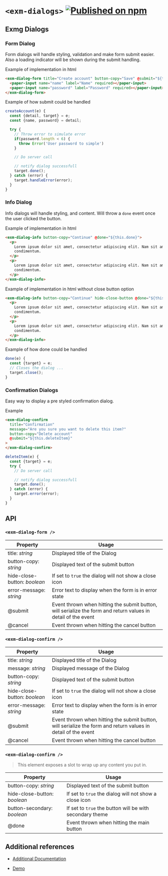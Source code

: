 # `<exm-dialogs>` [![Published on npm](https://img.shields.io/npm/v/@exmg/exm-dialogs.svg)](https://www.npmjs.com/package/@exmg/exm-dialogs)

## Exmg Dialogs

### Form Dialog

Form dialogs will handle styling, validation and make form submit easier. Also a loading indicator will be shown during the submit handling.

Example of implementation in html

```html
<exm-dialog-form title="Create account" button-copy="Save" @submit="${this.createAccount}">
  <paper-input name="name" label="Name" required></paper-input>
  <paper-input name="password" label="Password" required></paper-input>
</exm-dialog-form>
```

Example of how submit could be handled

```js
createAccount(e) {
  const {detail, target} = e;
  const {name, password} = detail;

  try {
    // Throw error to simulate error
    if(password.length < 6) {
      throw Error('User password to simple')
    }

    // Do server call

    // notify dialog successfull
    target.done();
  } catch (error) {
    target.handleError(error);
  }
}
```

### Info Dialog

Info dialogs will handle styling, and content. Will throw a `done` event once the user clicked the button.

Example of implementation in html

```html
<exm-dialog-info button-copy="Continue" @done="${this.done}">
  <p>
    Lorem ipsum dolor sit amet, consectetur adipiscing elit. Nam sit amet pharetra turpis. Nullam tincidunt aliquet
    condimentum.
  </p>
  <p>
    Lorem ipsum dolor sit amet, consectetur adipiscing elit. Nam sit amet pharetra turpis. Nullam tincidunt aliquet
    condimentum.
  </p>
</exm-dialog-info>
```

Example of implementation in html without close button option

```html
<exm-dialog-info button-copy="Continue" hide-close-button @done="${this.done}">
  <p>
    Lorem ipsum dolor sit amet, consectetur adipiscing elit. Nam sit amet pharetra turpis. Nullam tincidunt aliquet
    condimentum.
  </p>
  <p>
    Lorem ipsum dolor sit amet, consectetur adipiscing elit. Nam sit amet pharetra turpis. Nullam tincidunt aliquet
    condimentum.
  </p>
</exm-dialog-info>
```

Example of how done could be handled

```js
done(e) {
  const {target} = e;
  // Closes the dialog ...
  target.close();
}
```

### Confirmation Dialogs

Easy way to display a pre styled confirmation dialog.

Example

```html
<exm-dialog-confirm
  title="Confirmation"
  message="Are you sure you want to delete this item?"
  button-copy="Delete account"
  @submit="${this.deleteItem}"
>
</exm-dialog-confirm>
```

```js
deleteItem(e) {
  const {target} = e;
  try {
    // Do server call

    // notify dialog successfull
    target.done();
  } catch (error) {
    target.error(error);
  }
}
```

## API

### `<exm-dialog-form />`

| Property                     | Usage                                                                                                         |
| ---------------------------- | ------------------------------------------------------------------------------------------------------------- |
| title: _string_              | Displayed title of the Dialog                                                                                 |
| button-copy: _string_        | Displayed text of the submit button                                                                           |
| hide-close-button: _boolean_ | If set to `true` the dialog will not show a close icon                                                        |
| error-message: _string_      | Error text to display when the form is in error state                                                         |
| @submit                      | Event thrown when hitting the submit button, will serialize the form and return values in detail of the event |
| @cancel                      | Event thrown when hitting the cancel button                                                                   |

### `<exm-dialog-confirm />`

| Property                     | Usage                                                                                                         |
| ---------------------------- | ------------------------------------------------------------------------------------------------------------- |
| title: _string_              | Displayed title of the Dialog                                                                                 |
| message: _string_            | Displayed message of the Dialog                                                                               |
| button-copy: _string_        | Displayed text of the submit button                                                                           |
| hide-close-button: _boolean_ | If set to `true` the dialog will not show a close icon                                                        |
| error-message: _string_      | Error text to display when the form is in error state                                                         |
| @submit                      | Event thrown when hitting the submit button, will serialize the form and return values in detail of the event |
| @cancel                      | Event thrown when hitting the cancel button                                                                   |

### `<exm-dialog-confirm />`

> This element exposes a slot to wrap up any content you put in.

| Property                     | Usage                                                    |
| ---------------------------- | -------------------------------------------------------- |
| button-copy: _string_        | Displayed text of the submit button                      |
| hide-close-button: _boolean_ | If set to `true` the dialog will not show a close icon   |
| button-secondary: _boolean_  | If set to `true` the button will be with secondary theme |
| @done                        | Event thrown when hitting the main button                |

## Additional references

- [Additional Documentation](https://exmg.github.io/exmachina-web-components/ExmgCopyToClipboard.html)

- [Demo](https://exmg.github.io/exmachina-web-components/demo/?el=exm-copy-to-clipboard)
